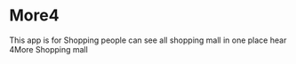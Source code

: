 # More4
This app is for Shopping people can see all shopping mall in one place hear 4More Shopping mall 
